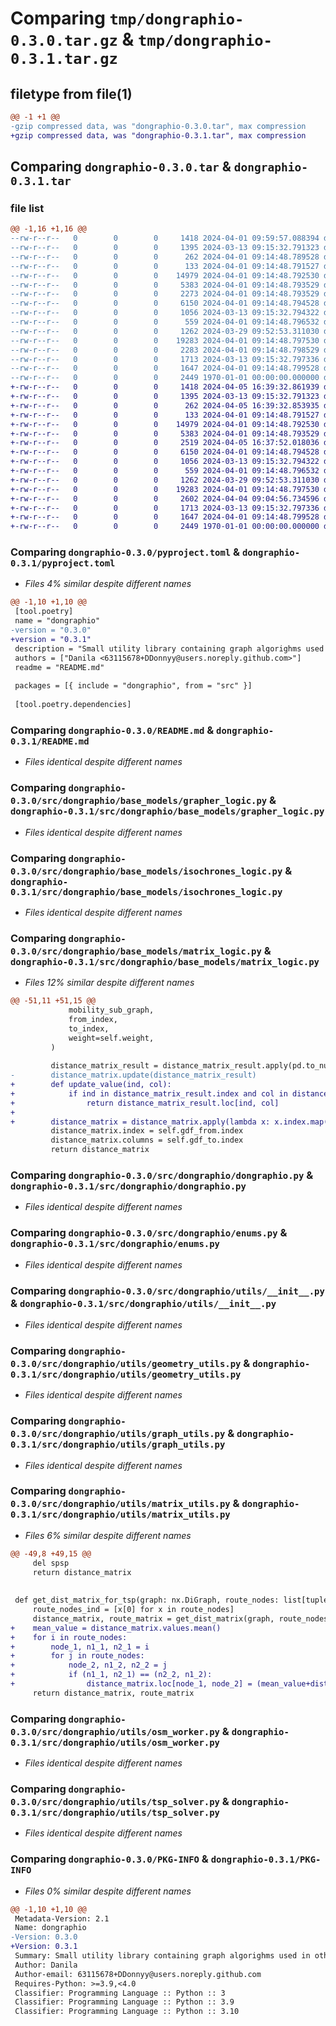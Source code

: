 # Comparing `tmp/dongraphio-0.3.0.tar.gz` & `tmp/dongraphio-0.3.1.tar.gz`

## filetype from file(1)

```diff
@@ -1 +1 @@
-gzip compressed data, was "dongraphio-0.3.0.tar", max compression
+gzip compressed data, was "dongraphio-0.3.1.tar", max compression
```

## Comparing `dongraphio-0.3.0.tar` & `dongraphio-0.3.1.tar`

### file list

```diff
@@ -1,16 +1,16 @@
--rw-r--r--   0        0        0     1418 2024-04-01 09:59:57.088394 dongraphio-0.3.0/pyproject.toml
--rw-r--r--   0        0        0     1395 2024-03-13 09:15:32.791323 dongraphio-0.3.0/README.md
--rw-r--r--   0        0        0      262 2024-04-01 09:14:48.789528 dongraphio-0.3.0/src/dongraphio/__init__.py
--rw-r--r--   0        0        0      133 2024-04-01 09:14:48.791527 dongraphio-0.3.0/src/dongraphio/base_models/__init__.py
--rw-r--r--   0        0        0    14979 2024-04-01 09:14:48.792530 dongraphio-0.3.0/src/dongraphio/base_models/grapher_logic.py
--rw-r--r--   0        0        0     5383 2024-04-01 09:14:48.793529 dongraphio-0.3.0/src/dongraphio/base_models/isochrones_logic.py
--rw-r--r--   0        0        0     2273 2024-04-01 09:14:48.793529 dongraphio-0.3.0/src/dongraphio/base_models/matrix_logic.py
--rw-r--r--   0        0        0     6150 2024-04-01 09:14:48.794528 dongraphio-0.3.0/src/dongraphio/dongraphio.py
--rw-r--r--   0        0        0     1056 2024-03-13 09:15:32.794322 dongraphio-0.3.0/src/dongraphio/enums.py
--rw-r--r--   0        0        0      559 2024-04-01 09:14:48.796532 dongraphio-0.3.0/src/dongraphio/utils/__init__.py
--rw-r--r--   0        0        0     1262 2024-03-29 09:52:53.311030 dongraphio-0.3.0/src/dongraphio/utils/geometry_utils.py
--rw-r--r--   0        0        0    19283 2024-04-01 09:14:48.797530 dongraphio-0.3.0/src/dongraphio/utils/graph_utils.py
--rw-r--r--   0        0        0     2283 2024-04-01 09:14:48.798529 dongraphio-0.3.0/src/dongraphio/utils/matrix_utils.py
--rw-r--r--   0        0        0     1713 2024-03-13 09:15:32.797336 dongraphio-0.3.0/src/dongraphio/utils/osm_worker.py
--rw-r--r--   0        0        0     1647 2024-04-01 09:14:48.799528 dongraphio-0.3.0/src/dongraphio/utils/tsp_solver.py
--rw-r--r--   0        0        0     2449 1970-01-01 00:00:00.000000 dongraphio-0.3.0/PKG-INFO
+-rw-r--r--   0        0        0     1418 2024-04-05 16:39:32.861939 dongraphio-0.3.1/pyproject.toml
+-rw-r--r--   0        0        0     1395 2024-03-13 09:15:32.791323 dongraphio-0.3.1/README.md
+-rw-r--r--   0        0        0      262 2024-04-05 16:39:32.853935 dongraphio-0.3.1/src/dongraphio/__init__.py
+-rw-r--r--   0        0        0      133 2024-04-01 09:14:48.791527 dongraphio-0.3.1/src/dongraphio/base_models/__init__.py
+-rw-r--r--   0        0        0    14979 2024-04-01 09:14:48.792530 dongraphio-0.3.1/src/dongraphio/base_models/grapher_logic.py
+-rw-r--r--   0        0        0     5383 2024-04-01 09:14:48.793529 dongraphio-0.3.1/src/dongraphio/base_models/isochrones_logic.py
+-rw-r--r--   0        0        0     2519 2024-04-05 16:37:52.018036 dongraphio-0.3.1/src/dongraphio/base_models/matrix_logic.py
+-rw-r--r--   0        0        0     6150 2024-04-01 09:14:48.794528 dongraphio-0.3.1/src/dongraphio/dongraphio.py
+-rw-r--r--   0        0        0     1056 2024-03-13 09:15:32.794322 dongraphio-0.3.1/src/dongraphio/enums.py
+-rw-r--r--   0        0        0      559 2024-04-01 09:14:48.796532 dongraphio-0.3.1/src/dongraphio/utils/__init__.py
+-rw-r--r--   0        0        0     1262 2024-03-29 09:52:53.311030 dongraphio-0.3.1/src/dongraphio/utils/geometry_utils.py
+-rw-r--r--   0        0        0    19283 2024-04-01 09:14:48.797530 dongraphio-0.3.1/src/dongraphio/utils/graph_utils.py
+-rw-r--r--   0        0        0     2602 2024-04-04 09:04:56.734596 dongraphio-0.3.1/src/dongraphio/utils/matrix_utils.py
+-rw-r--r--   0        0        0     1713 2024-03-13 09:15:32.797336 dongraphio-0.3.1/src/dongraphio/utils/osm_worker.py
+-rw-r--r--   0        0        0     1647 2024-04-01 09:14:48.799528 dongraphio-0.3.1/src/dongraphio/utils/tsp_solver.py
+-rw-r--r--   0        0        0     2449 1970-01-01 00:00:00.000000 dongraphio-0.3.1/PKG-INFO
```

### Comparing `dongraphio-0.3.0/pyproject.toml` & `dongraphio-0.3.1/pyproject.toml`

 * *Files 4% similar despite different names*

```diff
@@ -1,10 +1,10 @@
 [tool.poetry]
 name = "dongraphio"
-version = "0.3.0"
+version = "0.3.1"
 description = "Small utility library containing graph algorighms used in other projects"
 authors = ["Danila <63115678+DDonnyy@users.noreply.github.com>"]
 readme = "README.md"
 
 packages = [{ include = "dongraphio", from = "src" }]
 
 [tool.poetry.dependencies]
```

### Comparing `dongraphio-0.3.0/README.md` & `dongraphio-0.3.1/README.md`

 * *Files identical despite different names*

### Comparing `dongraphio-0.3.0/src/dongraphio/base_models/grapher_logic.py` & `dongraphio-0.3.1/src/dongraphio/base_models/grapher_logic.py`

 * *Files identical despite different names*

### Comparing `dongraphio-0.3.0/src/dongraphio/base_models/isochrones_logic.py` & `dongraphio-0.3.1/src/dongraphio/base_models/isochrones_logic.py`

 * *Files identical despite different names*

### Comparing `dongraphio-0.3.0/src/dongraphio/base_models/matrix_logic.py` & `dongraphio-0.3.1/src/dongraphio/base_models/matrix_logic.py`

 * *Files 12% similar despite different names*

```diff
@@ -51,11 +51,15 @@
             mobility_sub_graph,
             from_index,
             to_index,
             weight=self.weight,
         )
 
         distance_matrix_result = distance_matrix_result.apply(pd.to_numeric, errors="coerce")
-        distance_matrix.update(distance_matrix_result)
+        def update_value(ind, col):
+            if ind in distance_matrix_result.index and col in distance_matrix_result.columns:
+                return distance_matrix_result.loc[ind, col]
+
+        distance_matrix = distance_matrix.apply(lambda x: x.index.map(lambda ind: update_value(ind, x.name)))
         distance_matrix.index = self.gdf_from.index
         distance_matrix.columns = self.gdf_to.index
         return distance_matrix
```

### Comparing `dongraphio-0.3.0/src/dongraphio/dongraphio.py` & `dongraphio-0.3.1/src/dongraphio/dongraphio.py`

 * *Files identical despite different names*

### Comparing `dongraphio-0.3.0/src/dongraphio/enums.py` & `dongraphio-0.3.1/src/dongraphio/enums.py`

 * *Files identical despite different names*

### Comparing `dongraphio-0.3.0/src/dongraphio/utils/__init__.py` & `dongraphio-0.3.1/src/dongraphio/utils/__init__.py`

 * *Files identical despite different names*

### Comparing `dongraphio-0.3.0/src/dongraphio/utils/geometry_utils.py` & `dongraphio-0.3.1/src/dongraphio/utils/geometry_utils.py`

 * *Files identical despite different names*

### Comparing `dongraphio-0.3.0/src/dongraphio/utils/graph_utils.py` & `dongraphio-0.3.1/src/dongraphio/utils/graph_utils.py`

 * *Files identical despite different names*

### Comparing `dongraphio-0.3.0/src/dongraphio/utils/matrix_utils.py` & `dongraphio-0.3.1/src/dongraphio/utils/matrix_utils.py`

 * *Files 6% similar despite different names*

```diff
@@ -49,8 +49,15 @@
     del spsp
     return distance_matrix
 
 
 def get_dist_matrix_for_tsp(graph: nx.DiGraph, route_nodes: list[tuple]) -> (pd.DataFrame, pd.DataFrame):
     route_nodes_ind = [x[0] for x in route_nodes]
     distance_matrix, route_matrix = get_dist_matrix(graph, route_nodes_ind, route_nodes_ind, True)
+    mean_value = distance_matrix.values.mean()
+    for i in route_nodes:
+        node_1, n1_1, n2_1 = i
+        for j in route_nodes:
+            node_2, n1_2, n2_2 = j
+            if (n1_1, n2_1) == (n2_2, n1_2):
+                distance_matrix.loc[node_1, node_2] = (mean_value+distance_matrix.loc[node_1, node_2])/3
     return distance_matrix, route_matrix
```

### Comparing `dongraphio-0.3.0/src/dongraphio/utils/osm_worker.py` & `dongraphio-0.3.1/src/dongraphio/utils/osm_worker.py`

 * *Files identical despite different names*

### Comparing `dongraphio-0.3.0/src/dongraphio/utils/tsp_solver.py` & `dongraphio-0.3.1/src/dongraphio/utils/tsp_solver.py`

 * *Files identical despite different names*

### Comparing `dongraphio-0.3.0/PKG-INFO` & `dongraphio-0.3.1/PKG-INFO`

 * *Files 0% similar despite different names*

```diff
@@ -1,10 +1,10 @@
 Metadata-Version: 2.1
 Name: dongraphio
-Version: 0.3.0
+Version: 0.3.1
 Summary: Small utility library containing graph algorighms used in other projects
 Author: Danila
 Author-email: 63115678+DDonnyy@users.noreply.github.com
 Requires-Python: >=3.9,<4.0
 Classifier: Programming Language :: Python :: 3
 Classifier: Programming Language :: Python :: 3.9
 Classifier: Programming Language :: Python :: 3.10
```

